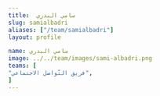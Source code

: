 ```yaml
---
title:  سامي البدري
slug: samialbadri
aliases: ["/team/samialbadri"]
layout: profile

name: سامي البدري
image: ../../team/images/sami-albadri.png
teams: [
"فريق التّواصل الاجتماعي",
]
---
```


